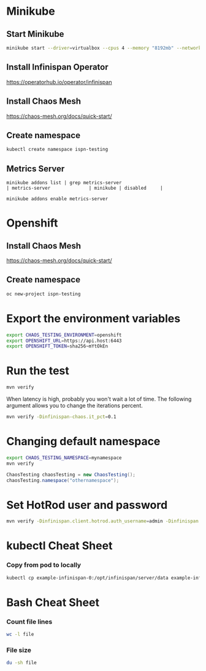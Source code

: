 # Minikube
## Start Minikube
```bash
minikube start --driver=virtualbox --cpus 4 --memory "8192mb" --network-plugin=cni
```

## Install Infinispan Operator
https://operatorhub.io/operator/infinispan

## Install Chaos Mesh
https://chaos-mesh.org/docs/quick-start/

## Create namespace
```bash
kubectl create namespace ispn-testing
```

## Metrics Server
```
minikube addons list | grep metrics-server
| metrics-server              | minikube | disabled     |
```
```
minikube addons enable metrics-server
```

# Openshift

## Install Chaos Mesh
https://chaos-mesh.org/docs/quick-start/

## Create namespace
```bash
oc new-project ispn-testing
```

# Export the environment variables
```bash
export CHAOS_TESTING_ENVIRONMENT=openshift
export OPENSHIFT_URL=https://api.host:6443
export OPENSHIFT_TOKEN=sha256~mYtOkEn
```

# Run the test
```bash
mvn verify
```

When latency is high, probably you won't wait a lot of time.
The following argument allows you to change the iterations percent.
```bash
mvn verify -Dinfinispan-chaos.it_pct=0.1
```

# Changing default namespace
```bash
export CHAOS_TESTING_NAMESPACE=mynamespace
mvn verify
```
```java
ChaosTesting chaosTesting = new ChaosTesting();
chaosTesting.namespace("othernamespace");
```

# Set HotRod user and password
```bash
mvn verify -Dinfinispan.client.hotrod.auth_username=admin -Dinfinispan.client.hotrod.auth_password=password
```

# kubectl Cheat Sheet
### Copy from pod to locally
```bash
kubectl cp example-infinispan-0:/opt/infinispan/server/data example-infinispan-0
```

# Bash Cheat Sheet
### Count file lines
```bash
wc -l file
```

### File size
```bash
du -sh file
```